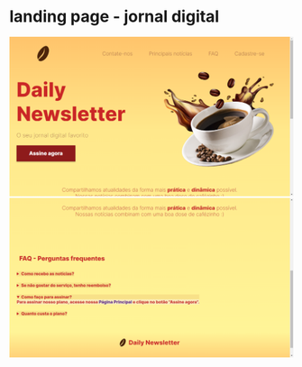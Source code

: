 # landing page - jornal digital

 
 ![Landing Page](https://raw.githubusercontent.com/anneestherlf/landing-page-jornal/main/landing%20page/images/readme/dailynewsletter1.png)
 ![Landing Page](https://raw.githubusercontent.com/anneestherlf/landing-page-jornal/main/landing%20page/images/readme/dailynewsletter2.png)
